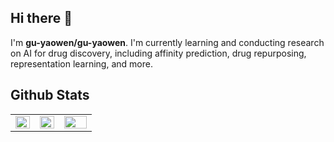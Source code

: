 ## Hi there 👋
I'm **gu-yaowen/gu-yaowen**. I'm currently learning and conducting research on AI for drug discovery, including affinity prediction, drug repurposing, representation learning, and more.

<!--
## Languages and Tools  
<div align="center">  
<a href="https://github.com/" target="_blank"><img style="margin: 10px" src="https://profilinator.rishav.dev/skills-assets/git-scm-icon.svg" alt="Git" height="50" /></a>  
<a href="https://pytorch.org/" target="_blank"><img style="margin: 10px" src="https://profilinator.rishav.dev/skills-assets/pytorch-icon.svg" alt="pytorch" height="50" /></a>  
<a href="https://www.docker.com/" target="_blank"><img style="margin: 10px" src="https://profilinator.rishav.dev/skills-assets/docker-original-wordmark.svg" alt="Docker" height="50" /></a>  
<a href="https://aws.amazon.com/" target="_blank"><img style="margin: 10px" src="https://profilinator.rishav.dev/skills-assets/amazonwebservices-original-wordmark.svg" alt="AWS" height="50" /></a>  
<a href="https://www.python.org/" target="_blank"><img style="margin: 10px" src="https://profilinator.rishav.dev/skills-assets/python-original.svg" alt="Python" height="50" /></a>  
<a href="https://www.raspberrypi.org/" target="_blank"><img style="margin: 10px" src="https://profilinator.rishav.dev/skills-assets/raspberrypi.png" alt="Raspberry Pi" height="50" /></a>  
<a href="https://www.linux.org/" target="_blank"><img style="margin: 10px" src="https://profilinator.rishav.dev/skills-assets/linux-original.svg" alt="Linux" height="50" /></a>  
<a href="https://www.tensorflow.org/" target="_blank"><img style="margin: 10px" src="https://profilinator.rishav.dev/skills-assets/tensorflow-icon.svg" alt="TensorFlow" height="50" /></a>  
</div>  
<br/>  
-->

## Github Stats  
<table><tr><td valign="center" width="30%">

<img src="https://github-readme-stats.vercel.app/api?username=gu-yaowen&show_icons=github&count_private=true&hide_border=true&hide_rank=true" align="left" style="width: 100%" />

</td><td valign="center" width="30%">

<img src="https://github-readme-stats.vercel.app/api/top-langs/?username=gu-yaowen&hide_border=true&layout=compact&hide=jupyter%20notebook" align="left" style="width: 100%" />

</td><td valign="center" width="40%">

<img src="https://github-profile-trophy.vercel.app/?username=gu-yaowen&no-frame=true&no-bg=false&margin-w=4&row=2&column=3&rank=S,AAA,AA,A,B" align="left" style="width: 100%" />

</td></tr></table>
<br />
